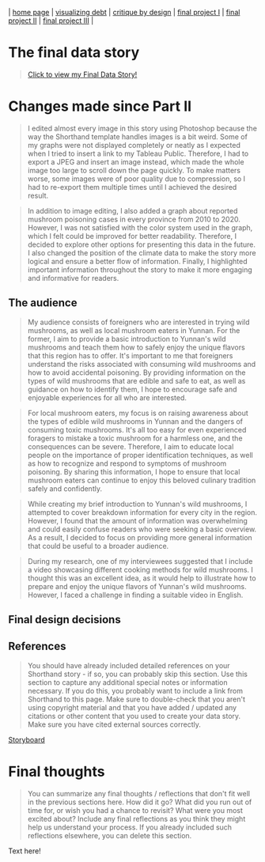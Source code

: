 | [home page](https://sukeluo.github.io/) | [visualizing debt](/dataviz2.md) | [critique by design](/dataviz3.md) | [final project I](/final_project_part1.md) | [final project II](/final_project_part2.md) | [final project III](/final_project_part3.md) |

# The final data story
> [Click to view my Final Data Story!](https://linyue-final-project.shorthandstories.com/magical-jier/index.html)


# Changes made since Part II

> I edited almost every image in this story using Photoshop because the way the Shorthand template handles images is a bit weird. Some of my graphs were not displayed completely or neatly as I expected when I tried to insert a link to my Tableau Public. Therefore, I had to export a JPEG and insert an image instead, which made the whole image too large to scroll down the page quickly. To make matters worse, some images were of poor quality due to compression, so I had to re-export them multiple times until I achieved the desired result.

> In addition to image editing, I also added a graph about reported mushroom poisoning cases in every province from 2010 to 2020. However, I was not satisfied with the color system used in the graph, which I felt could be improved for better readability. Therefore, I decided to explore other options for presenting this data in the future. I also changed the position of the climate data to make the story more logical and ensure a better flow of information. Finally, I highlighted important information throughout the story to make it more engaging and informative for readers.



## The audience

> My audience consists of foreigners who are interested in trying wild mushrooms, as well as local mushroom eaters in Yunnan. For the former, I aim to provide a basic introduction to Yunnan's wild mushrooms and teach them how to safely enjoy the unique flavors that this region has to offer. It's important to me that foreigners understand the risks associated with consuming wild mushrooms and how to avoid accidental poisoning. By providing information on the types of wild mushrooms that are edible and safe to eat, as well as guidance on how to identify them, I hope to encourage safe and enjoyable experiences for all who are interested.

> For local mushroom eaters, my focus is on raising awareness about the types of edible wild mushrooms in Yunnan and the dangers of consuming toxic mushrooms. It's all too easy for even experienced foragers to mistake a toxic mushroom for a harmless one, and the consequences can be severe. Therefore, I aim to educate local people on the importance of proper identification techniques, as well as how to recognize and respond to symptoms of mushroom poisoning. By sharing this information, I hope to ensure that local mushroom eaters can continue to enjoy this beloved culinary tradition safely and confidently.

> While creating my brief introduction to Yunnan's wild mushrooms, I attempted to cover breakdown information for every city in the region. However, I found that the amount of information was overwhelming and could easily confuse readers who were seeking a basic overview. As a result, I decided to focus on providing more general information that could be useful to a broader audience.

> During my research, one of my interviewees suggested that I include a video showcasing different cooking methods for wild mushrooms. I thought this was an excellent idea, as it would help to illustrate how to prepare and enjoy the unique flavors of Yunnan's wild mushrooms. However, I faced a challenge in finding a suitable video in English.


## Final design decisions
> 


## References
> You should have already included detailed references on your Shorthand story - if so, you can probably skip this section.  Use this section to capture any additional special notes or information necessary.  If you do this, you probably want to include a link from Shorthand to this page. Make sure to double-check that you aren't using copyright material and that you have added / updated any citations or other content that you used to create your data story.  Make sure you have cited external sources correctly. 

[Storyboard](https://linyue-final-project.shorthandstories.com/magical-jier/index.html)

# Final thoughts
> You can summarize any final thoughts / reflections that don't fit well in the previous sections here.  How did it go?  What did you run out of time for, or wish you had a chance to revisit?  What were you most excited about?  Include any final reflections as you think they might help us understand your process.  If you already included such reflections elsewhere, you can delete this section. 

Text here!
